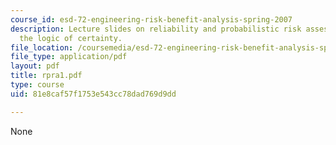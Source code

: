 ```yaml
---
course_id: esd-72-engineering-risk-benefit-analysis-spring-2007
description: Lecture slides on reliability and probabilistic risk assessment, and
  the logic of certainty.
file_location: /coursemedia/esd-72-engineering-risk-benefit-analysis-spring-2007/81e8caf57f1753e543cc78dad769d9dd_rpra1.pdf
file_type: application/pdf
layout: pdf
title: rpra1.pdf
type: course
uid: 81e8caf57f1753e543cc78dad769d9dd

---
```

None